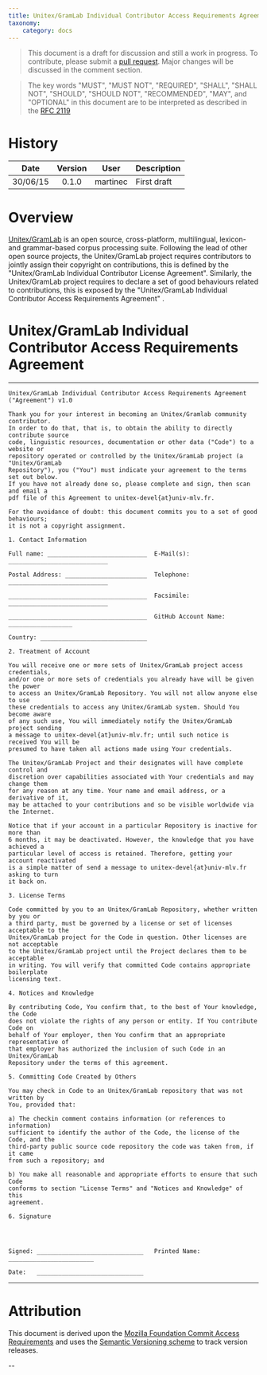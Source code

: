 ```yaml
---
title: Unitex/GramLab Individual Contributor Access Requirements Agreement
taxonomy:
    category: docs
---
```


> This document is a draft for discussion and still a work in progress. To contribute, please submit a [pull request](https://github.com/UnitexGramLab/unitex-contributor-agreement/pulls). Major changes will be discussed in the comment section.

> The key words "MUST", "MUST NOT", "REQUIRED", "SHALL", "SHALL NOT", "SHOULD", "SHOULD NOT", "RECOMMENDED", "MAY", and "OPTIONAL" in this document are to be interpreted as described in the [RFC 2119][RFC2119] 

# History

| Date     | Version    | User              | Description                                                         |
| :------: | :--------: | ----------------- | ------------------------------------------------------------------- |
| 30/06/15 | 0.1.0      | martinec          | First draft                                                         |

# Overview

[Unitex/GramLab][unitex] is an open source, cross-platform, multilingual, lexicon- and grammar-based corpus processing suite. Following the lead of other open source projects, the Unitex/GramLab project requires contributors to jointly assign their copyright on contributions, this is defined by the "Unitex/GramLab Individual Contributor License Agreement". Similarly, the Unitex/GramLab project requires to declare a set of good behaviours related to contributions, this is exposed by the "Unitex/GramLab Individual Contributor Access Requirements Agreement" .

# Unitex/GramLab Individual Contributor Access Requirements Agreement

---
```
Unitex/GramLab Individual Contributor Access Requirements Agreement ("Agreement") v1.0

Thank you for your interest in becoming an Unitex/Gramlab community contributor.
In order to do that, that is, to obtain the ability to directly contribute source
code, linguistic resources, documentation or other data ("Code") to a website or
repository operated or controlled by the Unitex/GramLab project (a "Unitex/GramLab
Repository"), you ("You") must indicate your agreement to the terms set out below.
If you have not already done so, please complete and sign, then scan and email a 
pdf file of this Agreement to unitex-devel{at}univ-mlv.fr.

For the avoidance of doubt: this document commits you to a set of good behaviours;
it is not a copyright assignment.

1. Contact Information

Full name: ____________________________  E-Mail(s): ____________________________

Postal Address: _______________________  Telephone: ____________________________

_______________________________________  Facsimile: ____________________________

_______________________________________  GitHub Account Name: __________________

Country: ______________________________

2. Treatment of Account

You will receive one or more sets of Unitex/GramLab project access credentials,
and/or one or more sets of credentials you already have will be given the power
to access an Unitex/GramLab Repository. You will not allow anyone else to use
these credentials to access any Unitex/GramLab system. Should You become aware
of any such use, You will immediately notify the Unitex/GramLab project sending
a message to unitex-devel{at}univ-mlv.fr; until such notice is received You will be
presumed to have taken all actions made using Your credentials. 

The Unitex/GramLab Project and their designates will have complete control and 
discretion over capabilities associated with Your credentials and may change them
for any reason at any time. Your name and email address, or a derivative of it, 
may be attached to your contributions and so be visible worldwide via the Internet.

Notice that if your account in a particular Repository is inactive for more than
6 months, it may be deactivated. However, the knowledge that you have achieved a
particular level of access is retained. Therefore, getting your account reactivated
is a simple matter of send a message to unitex-devel{at}univ-mlv.fr asking to turn
it back on.

3. License Terms

Code committed by you to an Unitex/GramLab Repository, whether written by you or
a third party, must be governed by a license or set of licenses acceptable to the
Unitex/GramLab project for the Code in question. Other licenses are not acceptable
to the Unitex/GramLab project until the Project declares them to be acceptable
in writing. You will verify that committed Code contains appropriate boilerplate 
licensing text.

4. Notices and Knowledge

By contributing Code, You confirm that, to the best of Your knowledge, the Code
does not violate the rights of any person or entity. If You contribute Code on
behalf of Your employer, then You confirm that an appropriate representative of
that employer has authorized the inclusion of such Code in an Unitex/GramLab
Repository under the terms of this agreement.

5. Committing Code Created by Others

You may check in Code to an Unitex/GramLab repository that was not written by
You, provided that:

a) The checkin comment contains information (or references to information)
sufficient to identify the author of the Code, the license of the Code, and the
third-party public source code repository the code was taken from, if it came
from such a repository; and

b) You make all reasonable and appropriate efforts to ensure that such Code
conforms to section "License Terms" and "Notices and Knowledge" of this
agreement.

6. Signature




Signed: ______________________________   Printed Name:  ________________________

Date:   ______________________________

```
---

# Attribution

This document is derived upon the [Mozilla Foundation Commit Access Requirements](https://www.mozilla.org/en-US/about/governance/policies/commit/requirements/) and uses the [Semantic Versioning scheme](http://semver.org) to track version releases.

--

[RFC2119]:      http://tools.ietf.org/html/rfc2119
[repos]:        https://github.com/UnitexGramLab
[unitex]:       http://unitexgramlab.org
[devel]:        mailto:unitex-devel@univ-mlv.fr
